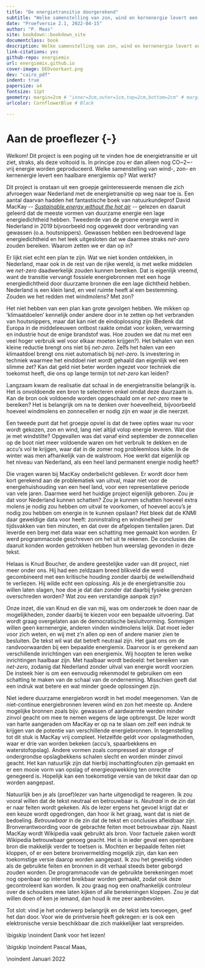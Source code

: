 ```yaml
--- 
title: "De energietransitie doorgerekend"
subtitle: "Welke samenstelling van zon, wind en kernenergie levert een haalbare mix op?"
date: "Proefversie 2.1, 2022-04-15"
author: "P. Maas"
site: bookdown::bookdown_site
documentclass: book
description: Welke samenstelling van zon, wind en kernenergie levert een haalbare mix op?
link-citations: yes
github-repo: energiemix
url: energiemix.github.io
cover-image: DEDvoorkant.png
dev: "cairo_pdf"
indent: true
papersize: a4
fontsize: 11pt
geometry: margin=2cm # "inner=3cm,outer=1cm,top=2cm,bottom=2cm" # margin=2cm
urlcolor: CornflowerBlue # Black

---
```


<!-- \thispagestyle{empty} -->

<!-- Render PDF: -->
<!-- HOEFT NIET MEER: Ga naar 06-Simulaties en verander knitr_compile_formaat naar "latex" -->
<!-- verwijder 00-Toewijding.Rmd uit _bookdown.yml -->
<!-- bookdown::render_book("index.Rmd", "bookdown::pdf_book") -->

<!-- === VERSCHILLEN TUSSEN PRINT EN PDF === -->
<!-- 1. Truuk om endnotes te gebruiken ipv hyperlinks is gedefinieerd in preamble-latex.tex. -->
<!--    Daar dus aanpassen om document voor print of pdf klaar te stomen. -->
<!-- 1A.  En je moet een link na ieder hoofdstuk zetten waar de notes komen:  \theendnotes -->
<!-- 2. Pas geometry hierboven aan naar vaste marges voor PDF -->
<!-- 3. pas urlcolor aan naar black voor PRINT (footnotes), en blauw voor PDF -->

<!-- Render git_book: -->
<!-- Ga naar 06-Simulaties en verander knitr_compile_formaat naar "html" -->
<!-- bookdown::render_book() -->
<!-- Publiceren naar energiemix.github.io:
     cd energiemix.github.io
     git add --all
     git commit -m "beschrijf commit"
     git push -u origin main
-->

<!-- set site fonts en meer: https://rstudio4edu.github.io/rstudio4edu-book/book-fancy.html#book-font 
Karla, Lora
-->


# Aan de proeflezer {-}

Welkom! Dit project is een poging uit te vinden hoe de energietransitie er uit ziet, straks, als deze voltooid is. In principe zou er dan alleen nog CO~2~-vrij energie worden geproduceerd. Welke samenstelling van wind-, zon- en kernenergie levert een haalbare energiemix op? Wat werkt?

Dit project is onstaan uit een groepje geïnteresseerde mensen die zich afvroegen waar Nederland met de energietransitie op weg naar toe is. Een aantal daarvan hadden het fantastische boek van natuurkundeprof David MacKay -- [*Sustainable energy without the hot air*](https://www.withouthotair.com/download.html) -- gelezen en daaruit geleerd dat de meeste vormen van duurzame energie een lage energiedichtheid hebben. Tweederde van de  groene energie werd in Nederland in 2019 bijvoorbeeld nog opgewekt door verbranding van gewassen (o.a. houtsnippers). Gewassen hebben een bedroevend lage energiedichtheid en het leek uitgesloten dat we daarmee straks *net-zero* zouden bereiken. Waarom zetten we er dan op in?

Er lijkt niet echt een plan te zijn. Wat we niet konden ontdekken, in Nederland, maar ook in de rest van de rijke wereld, is met welke middelen we *net-zero* daadwerkelijk zouden kunnen bereiken. Dat is eigenlijk vreemd, want de transitie vervangt fossiele energiebronnen met een hoge energiedichtheid door duurzame bronnen die een lage dichtheid hebben. Nederland is een klein land, en veel ruimte heeft al een bestemming. Zouden we het redden met windmolens? Met zon? 

Het niet hebben van een plan kan grote gevolgen hebben. We mikken op ‘klimaatdoelen’ kennelijk onder andere door in te zetten op het verbranden van houtsnippers, maar dat kan niet de eindoplossing zijn (Bedenk dat Europa in de middeleeuwen ontbost raakte omdat voor koken, verwarming en industrie hout de enige brandstof was. Hoe zouden we dat nu met een veel hoger verbruik wel voor elkaar moeten krijgen?). Het behalen van een kleine reductie brengt ons niet bij *net-zero*. Zelfs het halen van een klimaatdoel brengt ons niet automatisch bij *net-zero*. Is investering in techniek waarmee het einddoel niet wordt gehaald dan eigenlijk wel een slimme zet? Kan dat geld niet beter worden ingezet voor techniek die toekomst heeft, die ons op lange termijn tot *net-zero* kan leiden? 

Langzaam kwam de realisatie dat schaal in de energietransitie belangrijk is. Het is onvoldoende een bron te selecteren enkel omdat deze duurzaam is. Kan de bron ook voldoende worden opgeschaald om er *net-zero* mee te bereiken? Het is belangrijk om na te denken over hoeveelheid, bijvoorbeeld hoeveel windmolens en zonnecellen er nodig zijn en waar je die neerzet.

Een tweede punt dat het groepje opviel is dat de twee opties waar nu voor wordt gekozen, zon en wind, lang niet altijd volop energie leveren. Wat doe je met windstilte? Opgevallen was dat vanaf eind september de zonnecellen op de boot niet meer voldoende waren om het verbruik te dekken en de accu’s vol te krijgen, waar dat in de zomer nog probleemloos lukte. In de winter was men afhankelijk van de walstroom. Hoe werkt dat eigenlijk op het niveau van Nederland, als een heel land permanent energie nodig heeft? 

Die vragen waren bij MacKay onderbelicht gebleven. Er wordt door hem kort gerekend aan de problematiek van uitval, maar niet voor de energiehuishouding van een heel land, voor een representatieve periode van vele jaren. Daarmee werd het huidige project eigenlijk geboren. Zou je dat voor Nederland kunnen schatten? Zou je kunnen schatten hoeveel extra molens je nodig zou hebben om uitval te voorkomen, of hoeveel accu’s je nodig zou hebben om energie in te kunnen opslaan? Het bleek dat de KNMI daar geweldige data voor heeft: zoninstraling en windsnelheid per tijdsvakken van tien minuten, en dat over de afgelopen tientallen jaren. Dat leverde een berg met data waar een schatting mee gemaakt kon worden. Er werd programmacode geschreven om het uit te rekenen. De conclusies die daaruit konden worden getrokken hebben hun weerslag gevonden in deze tekst.

Helaas is Knud Boucher, de andere geestelijke vader van dit project, niet meer onder ons. Hij had een zeldzaam breed blikveld die werd gecombineerd met een kritische houding zonder daarbij de welwillendheid te verliezen. Hij wilde echt een oplossing. Als je de energietransitie zou willen laten slagen, hoe doe je dat dan zonder dat daarbij fysieke grenzen overschreden worden? Wat zou een verstandige aanpak zijn?

Onze inzet, die van Knud en die van mij, was om onderzoek te doen naar de mogelijkheden, zonder daarbij te kiezen voor een bepaalde uitvoering. Dat wordt graag overgelaten aan de democratische besluitvorming. Sommigen willen geen kernenergie, anderen vinden windmolens lelijk. Dat moet ieder voor zich weten, en wij met z’n allen op een of andere manier zien te besluiten. De tekst wil wat dat betreft neutraal zijn. Het gaat ons om de randvoorwaarden bij een bepaalde energiemix. Daarvoor is er gerekend aan verschillende inrichtingen van een energiemix. Wij hoopten te leren welke inrichtingen haalbaar zijn. Met haalbaar wordt bedoeld: het bereiken van *net-zero*, zodanig dat Nederland zonder uitval van energie wordt voorzien. De insteek hier is om een eenvoudig rekenmodel te gebruiken om een schatting te maken van de schaal van de onderneming. Misschien geeft dat een indruk wat betere en wat minder goede oplossingen zijn.

Niet iedere duurzame energiebron wordt in het model meegenomen. Van de niet-continue energiebronnen leveren wind en zon het meeste op. Andere mogelijke bronnen zoals bijv. gewassen of aardwarmte werden minder zinvol geacht om mee te nemen wegens de lage opbrengst. De lezer wordt van harte aangeraden om MacKay er op na te slaan om zelf een indruk te krijgen van de potentie van verschillende energiebronnen. In tegenstelling tot dit stuk is MacKay vrij compleet.   Hetzelfde geldt voor opslagmethoden, waar er drie van worden bekeken (accu’s, spaarbekkens en waterstofopslag). Andere vormen zoals compressed air storage of ondergrondse opslagbekkens schalen slecht en worden minder zinvol geacht. Het kan natuurlijk zijn dat hierbij inschattingfouten zijn gemaakt en er een mooie vorm van opslag of energieopwekking  ten onrechte genegeerd is. Hopelijk kan een toekomstige versie van de tekst daar dan op worden aangepast.

Natuurlijk ben je als (proef)lezer van harte uitgenodigd te reageren. Ik zou vooral willen dat de tekst neutraal en betrouwbaar is. *Neutraal* in de zin dat er naar feiten wordt gekeken. Als de lezer ergens het gevoel krijgt dat er een keuze wordt opgedrongen, dan hoor ik het graag, want dat is niet de bedoeling. *Betrouwbaar* in de zin dat de tekst en conclusies afleidbaar zijn. Bronverantwoording voor de gebrachte feiten moet betrouwbaar zijn. Naast MacKay wordt Wikipedia vaak gebruikt als bron. Voor factuele zaken wordt Wikipedia betrouwbaar genoeg geacht. Het is in ieder geval een openbare bron die makkelijk verder te toetsen is. Mochten er bepaalde feiten niet kloppen, of er een betere bronvermelding mogelijk zijn, dan kan een toekomstige versie daarop worden aangepast. Ik zou het geweldig vinden als de gebruikte feiten en bronnen in dit verhaal steeds beter geborgd zouden worden. De programmacode van de gebruikte berekeningen moet nog openbaar op internet breikbaar worden gemaakt, zodat ook deze gecontroleerd kan worden. Ik zou graag nog een onafhankelijk controleur over de schouders mee laten kijken of alle berekeningen kloppen. Zou je dat willen doen of ken je iemand, dan houd ik me zeer aanbevolen.

Tot slot: vind je het onderwerp belangrijk en de tekst iets toevoegen, geef het dan door. Voor wie de printversie heeft gekregen: er is ook een elektronische versie beschikbaar die zich makkelijker laat verspreiden. 

\bigskip
\noindent
Dank voor het lezen!

\bigskip
\noindent
Pascal Maas,

\noindent
Januari 2022    
